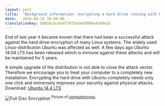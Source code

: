 ```yaml
---
layout: post
title:  "Background information: encrypting a hard drive running with Ubuntu"
date:   2014-04-22 18:00:00
translationKey: b8816c8c4adf7875a54e8996e43d9e2b
---
```

End of last year it became known that there had been a successful attack against the hard drive-encryption of many Linux systems. The widely used Linux-distribution Ubuntu was affected as well. A few days ago Ubuntu 14.04 LTS has been released which is immune against these attacks and will be maintained for 5 years. 

A simple upgrade of the distribution is not able to close the attack vector. Therefore we encourage you to treat your computer to a completely new installation. Encrypting the hard drive with Ubuntu completely needs only one click and immensely improves your security against physical attacks.
Download: [Ubuntu 14.4 LTS](http://www.ubuntu.com/download/desktop/)

![Full Disc Encryption](http://cdn2.computersnyou.com/wp-content/uploads/2014/04/Screen-Shot-2014-04-18-at-11.04.19-pm.png)
<sup>Picture of <a href="http://cdn2.computersnyou.com/wp-content/uploads/2014/04/Screen-Shot-2014-04-18-at-11.04.19-pm.png">computersnyou</a>.</sup>

